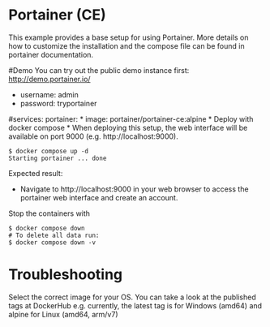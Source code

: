 # Portainer (CE) #
This example provides a base setup for using Portainer. More details on how to customize the installation and the compose file can be found in portainer documentation.

#Demo
 You can try out the public demo instance first: http://demo.portainer.io/
 * username: admin
 * password: tryportainer

#services:
  portainer:
    * image: portainer/portainer-ce:alpine
    * Deploy with docker compose
    * When deploying this setup, the web interface will be available on port 9000 (e.g. http://localhost:9000).
```
$ docker compose up -d
Starting portainer ... done
```

Expected result: 
* Navigate to http://localhost:9000 in your web browser to access the portainer web interface and create an account.

Stop the containers with
```
$ docker compose down
# To delete all data run:
$ docker compose down -v
```

# Troubleshooting #
Select the correct image for your OS. You can take a look at the published tags at DockerHub
e.g. currently, the latest tag is for Windows (amd64) and alpine for Linux (amd64, arm/v7)
